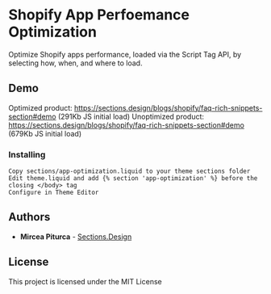 # Shopify App Perfoemance Optimization
Optimize Shopify apps performance, loaded via the Script Tag API, by selecting how, when, and where to load.


## Demo
Optimized product: https://sections.design/blogs/shopify/faq-rich-snippets-section#demo (291Kb JS initial load)
Unoptimized product: https://sections.design/blogs/shopify/faq-rich-snippets-section#demo (679Kb JS initial load)

### Installing

```
Copy sections/app-optimization.liquid to your theme sections folder
Edit theme.liquid and add {% section 'app-optimization' %} before the closing </body> tag
Configure in Theme Editor
```

## Authors

* **Mircea Piturca** - [Sections.Design](https://sections.design)

## License

This project is licensed under the MIT License
